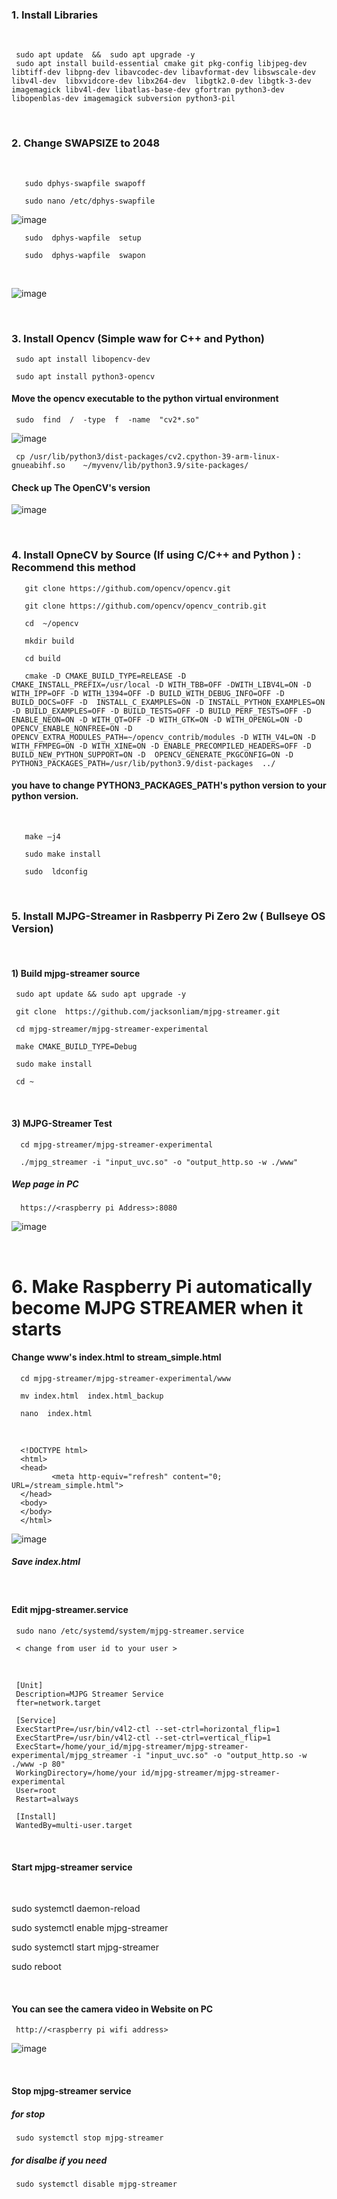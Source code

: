 ### 1. Install Libraries

<br/>

     sudo apt update  &&  sudo apt upgrade -y     
     sudo apt install build-essential cmake git pkg-config libjpeg-dev libtiff-dev libpng-dev libavcodec-dev libavformat-dev libswscale-dev libv4l-dev  libxvidcore-dev libx264-dev  libgtk2.0-dev libgtk-3-dev imagemagick libv4l-dev libatlas-base-dev gfortran python3-dev libopenblas-dev imagemagick subversion python3-pil

<br/>

### 2. Change SWAPSIZE to 2048

<br/>

       sudo dphys-swapfile swapoff
       
       sudo nano /etc/dphys-swapfile

<bt/>

![image](https://github.com/user-attachments/assets/1beb6134-5fe6-456f-94fe-a48627fcde77)

       sudo  dphys-wapfile  setup

       sudo  dphys-wapfile  swapon
       
<br/>        

![image](https://github.com/user-attachments/assets/9e22ae3b-588c-40d1-8732-50a163778078)

<br/>
       

### 3. Install Opencv  (Simple waw for C++ and Python) 

     sudo apt install libopencv-dev

     sudo apt install python3-opencv

#### Move the opencv executable to the python virtual environment

     sudo  find  /  -type  f  -name  "cv2*.so"

![image](https://github.com/user-attachments/assets/6113320f-6d1f-4a84-9098-6b6e8be3ce14)

     cp /usr/lib/python3/dist-packages/cv2.cpython-39-arm-linux-gnueabihf.so    ~/myvenv/lib/python3.9/site-packages/

#### Check up The OpenCV's version

![image](https://github.com/user-attachments/assets/473ac68a-f880-4d9e-a3f6-503a26e5823e)

<br/>

### 4. Install OpneCV by Source  (If using  C/C++ and Python )  : Recommend this method

       git clone https://github.com/opencv/opencv.git
   
       git clone https://github.com/opencv/opencv_contrib.git

       cd  ~/opencv

       mkdir build

       cd build

       cmake -D CMAKE_BUILD_TYPE=RELEASE -D CMAKE_INSTALL_PREFIX=/usr/local -D WITH_TBB=OFF -DWITH_LIBV4L=ON -D WITH_IPP=OFF -D WITH_1394=OFF -D BUILD_WITH_DEBUG_INFO=OFF -D BUILD_DOCS=OFF -D  INSTALL_C_EXAMPLES=ON -D INSTALL_PYTHON_EXAMPLES=ON -D BUILD_EXAMPLES=OFF -D BUILD_TESTS=OFF -D BUILD_PERF_TESTS=OFF -D ENABLE_NEON=ON -D WITH_QT=OFF -D WITH_GTK=ON -D WITH_OPENGL=ON -D  OPENCV_ENABLE_NONFREE=ON -D  OPENCV_EXTRA_MODULES_PATH=~/opencv_contrib/modules -D WITH_V4L=ON -D WITH_FFMPEG=ON -D WITH_XINE=ON -D ENABLE_PRECOMPILED_HEADERS=OFF -D BUILD_NEW_PYTHON_SUPPORT=ON -D  OPENCV_GENERATE_PKGCONFIG=ON -D  PYTHON3_PACKAGES_PATH=/usr/lib/python3.9/dist-packages  ../
 
#### you have to change PYTHON3_PACKAGES_PATH's python version to your python version.

<br/>

       make –j4

       sudo make install

       sudo  ldconfig

<br/>

### 5. Install MJPG-Streamer in Rasbperry Pi Zero 2w ( Bullseye OS Version)

<br/>

#### 1) Build  mjpg-streamer source  

     sudo apt update && sudo apt upgrade -y

     git clone  https://github.com/jacksonliam/mjpg-streamer.git

     cd mjpg-streamer/mjpg-streamer-experimental

     make CMAKE_BUILD_TYPE=Debug

     sudo make install 
     
     cd ~     
    
<br/>  

#### 3) MJPG-Streamer Test

      cd mjpg-streamer/mjpg-streamer-experimental

      ./mjpg_streamer -i "input_uvc.so" -o "output_http.so -w ./www"


##### Wep page in PC 

      https://<raspberry pi Address>:8080

![image](https://github.com/user-attachments/assets/fd233dcf-a3a0-400d-9f30-4f9a15ec14f6)

<br/>

 # 6. Make Raspberry Pi automatically become MJPG STREAMER when it starts 

#### Change  www's index.html to  stream_simple.html 

      cd mjpg-streamer/mjpg-streamer-experimental/www
      
      mv index.html  index.html_backup
      
      nano  index.html 

<br/>

      <!DOCTYPE html>
      <html>
      <head>
             <meta http-equiv="refresh" content="0; URL=/stream_simple.html">
      </head>
      <body>
      </body>
      </html>

![image](https://github.com/user-attachments/assets/c3c19b79-f056-4f1f-87b0-a5aa60577309)

##### Save index.html 

<br/>      
 
####  Edit mjpg-streamer.service  

     sudo nano /etc/systemd/system/mjpg-streamer.service
 
     < change from user id to your user >
    
<br/> 

     [Unit]
     Description=MJPG Streamer Service
     fter=network.target

     [Service]
     ExecStartPre=/usr/bin/v4l2-ctl --set-ctrl=horizontal_flip=1
     ExecStartPre=/usr/bin/v4l2-ctl --set-ctrl=vertical_flip=1
     ExecStart=/home/your_id/mjpg-streamer/mjpg-streamer-experimental/mjpg_streamer -i "input_uvc.so" -o "output_http.so -w ./www -p 80"
     WorkingDirectory=/home/your id/mjpg-streamer/mjpg-streamer-experimental
     User=root
     Restart=always

     [Install]
     WantedBy=multi-user.target

     

<br/>
               
####  Start  mjpg-streamer service 
<br/>

   sudo systemctl daemon-reload
   
   sudo systemctl enable mjpg-streamer
   
   sudo systemctl start mjpg-streamer
   
   sudo reboot

<br/>

####  You can see the camera video in Website on PC

     http://<raspberry pi wifi address>
     
![image](https://github.com/user-attachments/assets/e9f3a5fb-403b-48a2-8bf2-5143b5beb6e8)

<br/>

####  Stop  mjpg-streamer service 

#####  for stop

     sudo systemctl stop mjpg-streamer

#####  for disalbe if you need

     sudo systemctl disable mjpg-streamer
